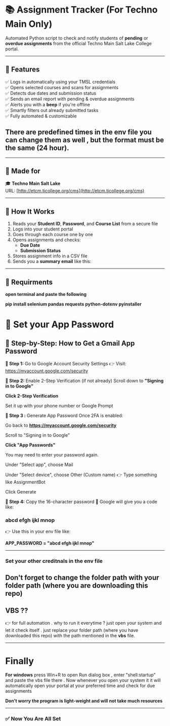 # 📚  Assignment Tracker (For Techno Main Only)

Automated Python script to check and notify students of **pending** or **overdue assignments** from the official Techno Main Salt Lake College portal.

---

## 🚀 Features

✅ Logs in automatically using your TMSL credentials  
✅ Opens selected courses and scans for assignments  
✅ Detects due dates and submission status  
✅ Sends an email report with pending & overdue assignments  
✅ Alerts you with a **beep** if you're offline  
✅ Smartly filters out already submitted tasks  
✅ Fully automated & customizable
## There are predefined times in the env file you can change them as well , but the format must be the same  (24 hour).
---

## 🏫 Made for

🎓 **Techno Main Salt Lake**  
URL: [http://etcm.ticollege.org/cms](http://etcm.ticollege.org/cms)

---

## 🔧 How It Works

1. Reads your **Student ID**, **Password**, and **Course List** from a secure file  
2. Logs into your student portal  
3. Goes through each course one by one  
4. Opens assignments and checks:
   - **Due Date**
   - **Submission Status**
5. Stores assignment info in a CSV file  
6. Sends you a **summary email** like this:

---

## 🔧 Requirments 
**open terminal and paste the following**

**pip install selenium pandas requests python-dotenv pyinstaller**


# 🔧 Set your App Password

## 🔐 Step-by-Step: How to Get a Gmail App Password
**🔹 Step 1:** Go to Google Account Security Settings
👉 Visit: https://myaccount.google.com/security

**🔹 Step 2:** Enable 2-Step Verification (if not already)
Scroll down to **"Signing in to Google"**

**Click 2-Step Verification**

Set it up with your phone number or Google Prompt

**🔹 Step 3 :** Generate App Password
Once 2FA is enabled:

Go back to **https://myaccount.google.com/security**

Scroll to "Signing in to Google"

**Click "App Passwords"**

You may need to enter your password again.

Under "Select app", choose Mail

Under "Select device", choose Other (Custom name)
👉 Type something like AssignmentBot

Click Generate

**🔹 Step 4:** Copy the 16-character password
🔑 Google will give you a code like:

### abcd efgh ijkl mnop
👉 Use this in your env file like:

**APP_PASSWORD = "abcd efgh ijkl mnop"**

---
### Set your other creditnals in the env file
**Don't forget to change the folder path with your folder path (where you are downloading this repo)**
---

## VBS ??
👉 for full automation . why to run it everytime ? just open your system and let it check itself .
just replace your folder path (where you have downloaded this repo) with the path mentioned in the **vbs** file.

---

# Finally 
**For windows**
press Win+R to open Run dialog box , enter "shell:startup" and paste the vbs file there .
Now whenever you open your system it it will automatically open your portal at your preferred time and check for due assignments

**Don't worry the program is light-weight and will not take much resources**

---

### ✅ Now You Are All Set 



